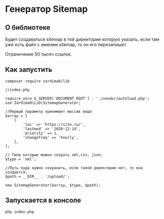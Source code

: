 <h1>Генератор Sitemap</h1>
<h2>О библиотеке</h2>
<p>
Будет создаваться sitemap в той директории которую указать, если там уже есть файл с именем sitemap, то он его перезапишет.
</p>
<p>
Ограничение 50 тысяч ссылок.
</p>

<h2>Как запустить</h2>

````
composer require zardima0/lib
````

````
//index.php

require_once $_SERVER['DOCUMENT_ROOT'] . './vendor/autoload.php';
use Zardima0\Lib\SitemapGenerator;

//Первый параметр принимает массив вида 
$array = [
    [
        'loc' => 'https://site.ru/',
        'lastmod' => '2020-12-14',
        'priority' => 1,
        'changefreq' => 'hourly',
    ],
];

// Типы которые можно создать xml,csv, json;
$type = 'xml';

//Путь куда нужно сохранить, если такой директории нет, то она создается;
$path = __DIR__ . '/upload/';

new SitemapGenerator($array, $type, $path);
````
<h2>Запускается в консоле</h2>

````
php index.php
````